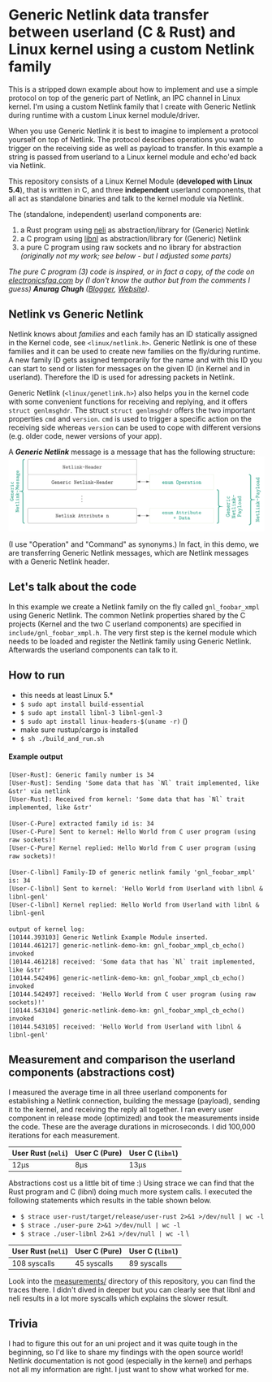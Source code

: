 # Generic Netlink data transfer between userland (C & Rust) and Linux kernel using a custom Netlink family

This is a stripped down example about how to implement and use a simple protocol on top of the generic part of 
Netlink, an IPC channel in Linux kernel. I'm using a custom Netlink family that I create with Generic Netlink 
during runtime with a custom Linux kernel module/driver.

When you use Generic Netlink it is best to imagine to implement a 
protocol yourself on top of Netlink. The protocol describes operations you want to trigger on the 
receiving side as well as payload to transfer. In this example a string is passed from userland to a Linux
kernel module and echo'ed back via Netlink.

This repository consists of a Linux Kernel Module (**developed with Linux 5.4**), that is written in C, and three 
**independent** userland components, that all act as standalone binaries and talk to the kernel module via 
Netlink.

The (standalone, independent) userland components are:
1) a Rust program using [neli](https://crates.io/crate/neli) as abstraction/library for (Generic) Netlink
2) a C program using [libnl](https://www.infradead.org/~tgr/libnl/) as abstraction/library for (Generic) Netlink
3) a pure C program using raw sockets and no library for abstraction _(originally not my work; see below - but I 
   adjusted some parts)_

*The pure C program (3) code is inspired, or in fact a copy, of the code on [electronicsfaq.com](http://www.electronicsfaq.com/2014/02/generic-netlink-sockets-example-code.html) by (I don't know the author but from the comments I guess) **Anurag Chugh** 
([Blogger](https://www.blogger.com/profile/15390575283968794206), [Website](http://www.lithiumhead.com/)).*

## Netlink vs Generic Netlink
Netlink knows about *families* and each family has an ID statically assigned in the Kernel code, 
see `<linux/netlink.h>`. Generic Netlink is one of these families and it can be used to create new families
on the fly/during runtime. A new family ID gets assigned temporarily for the name and with this ID you can
start to send or listen for messages on the given ID (in Kernel and in userland). Therefore the ID is used for adressing packets in Netlink.

Generic Netlink (`<linux/genetlink.h>`) also helps you in the kernel code with some convenient functions for 
receiving and replying, and it offers `struct genlmsghdr`. The struct `struct genlmsghdr` offers the two 
important properties `cmd` and `version`. `cmd` is used to trigger a specific action on the receiving side 
whereas `version` can be used to cope with different versions (e.g. older code, newer versions of your app).

A ***Generic Netlink*** message is a message that has the following structure:
![Overview Generic Netlink message](Generic%20Netlink%20Message%20Overview.png "Overview Generic Netlink message. I use operation and command as synonyms.")

(I use "Operation" and "Command" as synonyms.) In fact, in this demo, we are transferring Generic Netlink messages, 
which are Netlink messages with a Generic Netlink header.

## Let's talk about the code

In this example we create a Netlink family on the fly called 
`gnl_foobar_xmpl` using Generic Netlink. The common Netlink properties shared by the C projects (Kernel and 
the two C userland components) are specified in `include/gnl_foobar_xmpl.h`. The very first step is the 
kernel module which needs to be loaded and register the Netlink family using Generic Netlink. Afterwards 
the userland components can talk to it.

## How to run
- this needs at least Linux 5.*
- `$ sudo apt install build-essential`
- `$ sudo apt install libnl-3 libnl-genl-3`
- `$ sudo apt install linux-headers-$(uname -r)` ()
- make sure rustup/cargo is installed
- `$ sh ./build_and_run.sh`

#### Example output
```
[User-Rust]: Generic family number is 34
[User-Rust]: Sending 'Some data that has `Nl` trait implemented, like &str' via netlink
[User-Rust]: Received from kernel: 'Some data that has `Nl` trait implemented, like &str'

[User-C-Pure] extracted family id is: 34
[User-C-Pure] Sent to kernel: Hello World from C user program (using raw sockets)!
[User-C-Pure] Kernel replied: Hello World from C user program (using raw sockets)!

[User-C-libnl] Family-ID of generic netlink family 'gnl_foobar_xmpl' is: 34
[User-C-libnl] Sent to kernel: 'Hello World from Userland with libnl & libnl-genl'
[User-C-libnl] Kernel replied: Hello World from Userland with libnl & libnl-genl

output of kernel log:
[10144.393103] Generic Netlink Example Module inserted.
[10144.461217] generic-netlink-demo-km: gnl_foobar_xmpl_cb_echo() invoked
[10144.461218] received: 'Some data that has `Nl` trait implemented, like &str'
[10144.542496] generic-netlink-demo-km: gnl_foobar_xmpl_cb_echo() invoked
[10144.542497] received: 'Hello World from C user program (using raw sockets)!'
[10144.543104] generic-netlink-demo-km: gnl_foobar_xmpl_cb_echo() invoked
[10144.543105] received: 'Hello World from Userland with libnl & libnl-genl'

```

## Measurement and comparison the userland components (abstractions cost)
I measured the average time in all three userland components for establishing a Netlink connection,
building the message (payload), sending it to the kernel, and receiving the reply all together. I ran every user 
component in release mode (optimized) and took the measurements inside the code. These are the average
durations in microseconds. I did 100,000 iterations for each measurement.

| User Rust (`neli`) | User C (Pure) | User C (`libnl`) |
|------------------|---------------|----------------|
|             12µs |           8µs |           13µs |

Abstractions cost us a little bit of time :) Using strace we can find that the Rust program and C (libnl) 
doing much more system calls. I executed the following statements which results in the table shown below.

- `$ strace user-rust/target/release/user-rust 2>&1 >/dev/null | wc -l`
- `$ strace ./user-pure 2>&1 >/dev/null | wc -l`
- `$ strace ./user-libnl 2>&1 >/dev/null | wc -l` \


| User Rust (`neli`) | User C (Pure) | User C (`libnl`) |
|--------------------|---------------|----------------|
|       108 syscalls |   45 syscalls |   89 syscalls |

Look into the [measurements/](https://github.com/phip1611/generic-netlink-user-kernel-rust/tree/main/measurements) directory of this repository, you can find the traces there. I didn't dived 
in deeper but you can clearly see that libnl and neli results in a lot more syscalls which explains the 
slower result.

## Trivia
I had to figure this out for an uni project and it was quite tough in the beginning, so I'd like to
share my findings with the open source world! Netlink documentation is not good (especially in the 
kernel) and perhaps not all my information are right. I just want to show what worked for me.
